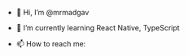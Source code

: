 - 👋 Hi, I’m @mrmadgav

- 🌱 I’m currently learning React Native, TypeScript

- 📫 How to reach me:


<!---
mrmadgav/mrmadgav is a ✨ special ✨ repository because its `README.md` (this file) appears on your GitHub profile.
You can click the Preview link to take a look at your changes.
--->
